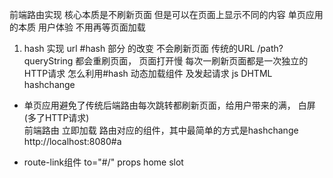 前端路由实现 核心本质是不刷新页面 
但是可以在页面上显示不同的内容 单页应用的本质
用户体验 不用再等页面加载

1. hash 实现
url #hash 部分 的改变   不会刷新页面
传统的URL /path?queryString 都会重刷页面， 页面打开慢
每次一刷新页面都是一次独立的HTTP请求
怎么利用#hash 动态加载组件 及发起请求
js DHTML
hashchange

- 单页应用避免了传统后端路由每次跳转都刷新页面，给用户带来的满， 白屏(多了HTTP请求)  
前端路由  立即加载  路由对应的组件，其中最简单的方式是hashchange
http://localhost:8080#a

- route-link组件
to="#/" props
home slot